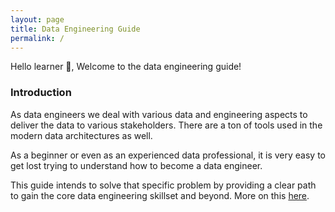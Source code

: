 ```yaml
---
layout: page
title: Data Engineering Guide
permalink: /
---
```


Hello learner 👋, Welcome to the data engineering guide!

### Introduction

As data engineers we deal with various data and engineering aspects to deliver the data to various stakeholders. There are a ton of tools used in the modern data architectures as well.

As a beginner or even as an experienced data professional, it is very easy to get lost trying to understand how to become a data engineer.

This guide intends to solve that specific problem by providing a clear path to gain the core data engineering skillset and beyond. More on this [here](https://www.learndataengineering.guide/about/).
